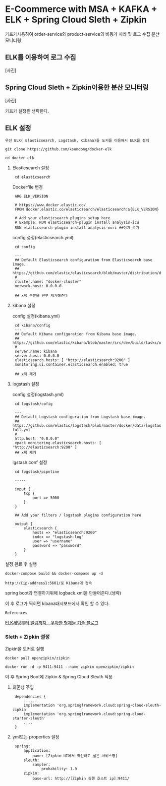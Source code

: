 # E-Coommerce with MSA + KAFKA + ELK + Spring Cloud Sleth + Zipkin 

카프카사용하여 order-service와 product-service의 비동기 처리 및 로그 수집 분산 모니터링



## ELK를 이용하여 로그 수집

[사진]

## Spring Cloud Sleth + Zipkin이용한 분산 모니터링

[사진]




카프카 설정은 생략한다.

## ELK 설정

```우선 ELK( Elasticsearch, Logstash, Kibana)를 도커를 이용해서 ELK를 설치```

    git clone https://github.com/ksundong/docker-elk

    cd docker-elk

1. Elasticsearch 설정

        cd elasticsearch


    Dockerfile 변경

        ARG ELK_VERSION

        # https://www.docker.elastic.co/
        FROM docker.elastic.co/elasticsearch/elasticsearch:${ELK_VERSION}

        # Add your elasticsearch plugins setup here
        # Example: RUN elasticsearch-plugin install analysis-icu
        RUN elasticsearch-plugin install analysis-nori ##여기 추가
    
    config 설정(elasticsearch.yml)

        cd config

        ---
        ## Default Elasticsearch configuration from Elasticsearch base image.
        ## https://github.com/elastic/elasticsearch/blob/master/distribution/docker/src/docker/config/elasticsearch.yml
        #
        cluster.name: "docker-cluster"
        network.host: 0.0.0.0

        ## x팩 부분을 전부 제거해준다


2. kibana 설정

    config 설정(kibana.yml)

        cd kibana/config
        ---
        ## Default Kibana configuration from Kibana base image.
        ## https://github.com/elastic/kibana/blob/master/src/dev/build/tasks/os_packages/docker_generator/templates/kibana_yml.template.ts
        #
        server.name: kibana
        server.host: 0.0.0.0
        elasticsearch.hosts: [ "http://elasticsearch:9200" ]
        monitoring.ui.container.elasticsearch.enabled: true

        ## x팩 제거


3. logstash 설정

    config 설정(logstash.yml)

        cd logstash/cofig

        ---
        ## Default Logstash configuration from Logstash base image.
        ## https://github.com/elastic/logstash/blob/master/docker/data/logstash/config/logstash-full.yml
        #
        http.host: "0.0.0.0"
        xpack.monitoring.elasticsearch.hosts: [ "http://elasticsearch:9200" ]
        ## x팩 제거

     lgstash.conf 설정

        cd logstash/pipeline

        -----

        input {
            tcp {
                port => 5000
            }
        }

        ## Add your filters / logstash plugins configuration here

        output {
            elasticsearch {
                hosts => "elasticsearch:9200"
                index => "logstash-log"
                user => "username"
                password => "password"
            }
        }

설정 완료 후 실행

    docker-compose build && docker-compose up -d 

    http://{ip-address}:5601/로 Kibana에 접속


spring boot과 연결하기위해 logback.xml을 만들어준다.(생략)

이 후 로그가 찍히면 kibana대시보드에서 확인 할 수 있다.

```References```

[ELK세팅부터 알람까지 - 우아한 형제들 기술 블로그]( https://techblog.woowahan.com/2659/)


### Sleth + Zipkin 설정

Zipkin을 도커로 실행

    docker pull openzipkin/zipkin

    docker run -d -p 9411:9411 --name zipkin openzipkin/zipkin

이 후 Spring Boot에 Zipkin & Spring Cloud Sleuth 적용

1. 의존성 주입

        dependencies {
            ......
            implementation 'org.springframework.cloud:spring-cloud-sleuth-zipkin'
            implementation 'org.springframework.cloud:spring-cloud-starter-sleuth'
            ....
        }

2. yml또는 properties 설정

        spring:
            application:
                name: [Zipkin UI에서 확인하고 싶은 서비스명]
            sleuth:
                sampler:
                    probability: 1.0
            zipkin:
                base-url: http://[Zipkin 실행 호스트 ip]:9411/


